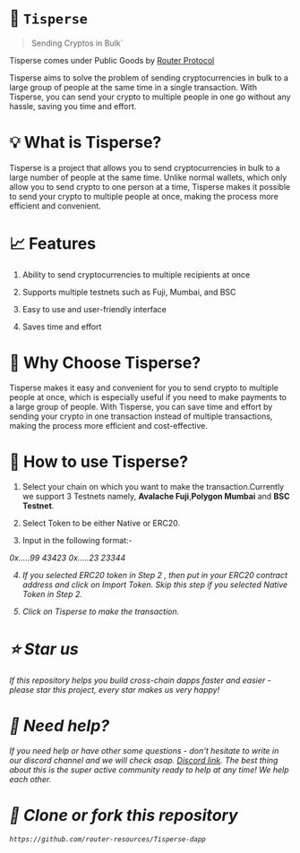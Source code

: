# 🚀 `Tisperse`

> Sending Cryptos in Bulk`

Tisperse comes under Public Goods by [Router Protocol](https://www.routerprotocol.com/) 

Tisperse aims to solve the problem of sending cryptocurrencies in bulk to a large group of people at the same time in a single transaction. With Tisperse, you can send your crypto to multiple people in one go without any hassle, saving you time and effort.

# 💡 What is Tisperse?

Tisperse is a project that allows you to send cryptocurrencies in bulk to a large number of people at the same time. Unlike normal wallets, which only allow you to send crypto to one person at a time, Tisperse makes it possible to send your crypto to multiple people at once, making the process more efficient and convenient.

# 📈 Features

1) Ability to send cryptocurrencies to multiple recipients at once

2) Supports multiple testnets such as Fuji, Mumbai, and BSC 

3) Easy to use and user-friendly interface

4) Saves time and effort

# 💬 Why Choose Tisperse?

Tisperse makes it easy and convenient for you to send crypto to multiple people at once, which is especially useful if you need to make payments to a large group of people. With Tisperse, you can save time and effort by sending your crypto in one transaction instead of multiple transactions, making the process more efficient and cost-effective.


# 🎯 How to use Tisperse?

1) Select your chain on which you want to make the transaction.Currently we support 3 Testnets namely, **Avalache Fuji**,**Polygon Mumbai** and **BSC Testnet**.

2) Select Token to be either Native or ERC20.

3) Input in the following format:-
<address> <amount>
0x.....99 43423
0x.....23 23344 


4) If you selected ERC20 token in Step 2 , then put in your ERC20 contract address and click on Import Token. Skip this step if you selected Native Token in Step 2.

5) Click on Tisperse to make the transaction.

# ⭐️ Star us

If this repository helps you build cross-chain dapps faster and easier - please star this project, every star makes us very happy!

# 🤝 Need help?

If you need help or have other some questions - don't hesitate to write in our discord channel and we will check asap. [Discord link](https://discord.gg/xvx2pFu9). The best thing about this is the super active community ready to help at any time! We help each other.

# 🤝 Clone or fork this repository

```sh
https://github.com/router-resources/Tisperse-dapp
```
